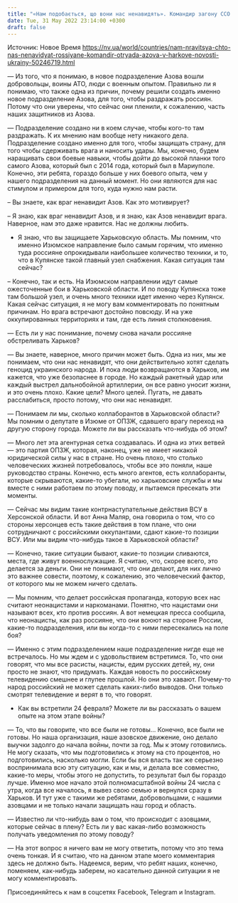 ```yaml
---
title: "«Нам подобається, що вони нас ненавидять». Командир загону ССО Азову про ситуацію у Харкові та бойову підготов"
date: Tue, 31 May 2022 23:14:00 +0300
draft: false
---
```

Источник: Новое Время https://nv.ua/world/countries/nam-nravitsya-chto-nas-nenavidyat-rossiyane-komandir-otryada-azova-v-harkove-novosti-ukrainy-50246719.html


— Из того, что я понимаю, в новое подразделение Азова вошли добровольцы, воины АТО, люди с военным опытом. Правильно ли я понимаю, что также одна из причин, почему решили создать именно новое подразделение Азова, для того, чтобы раздражать россиян. Потому что они уверены, что сейчас они пленили, к сожалению, часть наших защитников из Азова.

— Подразделение создано ни в коем случае, чтобы кого-то там раздражать. К их мнению нам вообще нету никакого дела. Подразделение создано именно для того, чтобы защищать страну, для того чтобы сдерживать врага и наносить удары. Мы, конечно, будем наращивать свои боевые навыки, чтобы дойти до высокой планки того самого Азова, который был с 2014 года, который был в Мариуполе. Конечно, эти ребята, гораздо больше у них боевого опыта, чем у нашего подразделения на данный момент. Но они являются для нас стимулом и примером для того, куда нужно нам расти.

– Вы знаете, как враг ненавидит Азов. Как это мотивирует?

– Я знаю, как враг ненавидит Азов, и я знаю, как Азов ненавидит врага. Наверное, нам это даже нравится. Нас не должны любить.

- Я знаю, что вы защищаете Харьковскую область. Мы помним, что именно Изюмское направление было самым горячим, что именно туда россияне опрокидывали наибольшее количество техники, и то, что в Купянске такой главный узел снабжения. Какая ситуация там сейчас?

– Конечно, так и есть. На Изюмском направлении идут самые ожесточенные бои в Харьковской области. И по поводу Купянска тоже там большой узел, и очень много техники идет именно через Купянск. Какая сейчас ситуация, я не могу вам комментировать по понятным причинам. Но врага встречают достойно повсюду. И на уже оккупированных территориях и там, где есть линия столкновения.

— Есть ли у нас понимание, почему снова начали россияне обстреливать Харьков?

— Вы знаете, наверное, много причин может быть. Одна из них, мы же понимаем, что они нас ненавидят, что они действительно хотят сделать геноцид украинского народа. И пока люди возвращаются в Харьков, им кажется, что уже безопаснее в городе. Но каждый ракетный удар или каждый выстрел дальнобойной артиллерии, он все равно уносит жизни, и это очень плохо. Какие цели? Много целей. Пугать, не давать расслабиться, просто потому, что они нас ненавидят.

— Понимаем ли мы, сколько коллаборантов в Харьковской области? Мы помним о депутате в Изюме от ОПЗЖ, сдавшего врагу переход на другую сторону города. Можете ли вы рассказать что-нибудь об этом?

— Много лет эта агентурная сетка создавалась. И одна из этих ветвей — это партия ОПЗЖ, которая, наконец, уже не имеет никакой юридической силы у нас в стране. Но очень плохо, что столько человеческих жизней потребовалось, чтобы все это поняли, наше руководство страны. Конечно, есть много агентов, есть коллаборанты, которые скрываются, какие-то убегали, но харьковские службы и мы вместе с ними работаем по этому поводу, и пытаемся пресекать эти моменты.

— Сейчас мы видим такие контрнаступательные действия ВСУ в Херсонской области. И вот Анна Маляр, она говорила о том, что со стороны херсонцев есть такие действия в том плане, что они сотрудничают с российскими оккупантами, сдают какие-то позиции ВСУ. Или мы видим что-нибудь такое в Харьковской области?

— Конечно, такие ситуации бывают, какие-то позиции сливаются, места, где живут военнослужащие. Я считаю, что, скорее всего, это делается за деньги. Они не понимают, что они делают, для них лично это важнее совести, поэтому, к сожалению, это человеческий фактор, от которого мы не можем ничего сделать.

— Мы помним, что делает российская пропаганда, которую всех нас считают неонацистами и наркоманами. Понятно, что нацистами они называют всех, кто против россиян. А вот немецкая пресса сообщила, что неонацисты, как раз россияне, что они воюют на стороне России, какие-то подразделения, или вы когда-то с ними пересекались на поле боя?

— Именно с этим подразделением наше подразделение нигде еще не встречалось. Но мы ждем и с удовольствием встретимся. То, что они говорят, что мы все расисты, нацисты, едим русских детей, ну, они просто не знают, что придумать. Каждая новость по российскому телевидению смешнее и глупее прошлой. Но они это хавают. Почему-то народ российский не может сделать каких-либо выводов. Они только смотрят телевидение и верят в то, что говорят.

- Как вы встретили 24 февраля? Можете ли вы рассказать о вашем опыте на этом этапе войны?

— То, что вы говорите, что все были не готовы… Конечно, все были не готовы. Но наша организация, наше азовское движение, оно делало выучки задолго до начала войны, почти за год. Мы к этому готовились. Не могу сказать, что мы подготовились к этому на сто процентов, но подготовились, насколько могли. Если бы вся власть так же серьезно воспринимала всю эту ситуацию, как и мы, и делала все совместно, какие-то меры, чтобы этого не допустить, то результат был бы гораздо лучше. Именно мое начало этой полномасштабной войны 24 числа с утра, когда все началось, я вывез свою семью и вернулся сразу в Харьков. И тут уже с такими же ребятами, добровольцами, с нашими азовцами и не только начали защищать наш город и область.

— Известно ли что-нибудь вам о том, что происходит с азовцами, которые сейчас в плену? Есть ли у вас какая-либо возможность получать уведомления по этому поводу?

— На этот вопрос я ничего вам не могу ответить, потому что это тема очень тонкая. И я считаю, что на данном этапе моего комментария здесь не должно быть. Надеемся, верим, что ребят наших, конечно, поменяем, как-нибудь заберем, но касательно данной ситуации я не могу комментировать.

Присоединяйтесь к нам в соцсетях Facebook, Telegram и Instagram.

